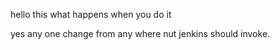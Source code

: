 hello this what happens when you do it

yes any one change from any where nut jenkins should invoke.

